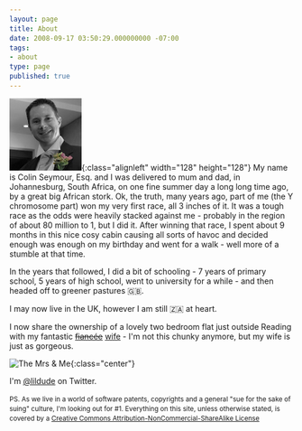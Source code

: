 ```yaml
---
layout: page
title: About
date: 2008-09-17 03:50:29.000000000 -07:00
tags:
- about
type: page
published: true
---
```


![Colin Seymour](/assets/photo.jpg){:class="alignleft" width="128" height="128"} My name is Colin Seymour, Esq. and I was delivered to mum and dad, in Johannesburg, South Africa, on one fine summer day a long long time ago, by a great big African stork. Ok, the truth, many years ago, part of me (the Y chromosome part) won my very first race, all 3 inches of it.  It was a tough race as the odds were heavily stacked against me - probably in the region of about 80 million to 1, but I did it.  After winning that race, I spent about 9 months in this nice cosy cabin causing all sorts of havoc and decided enough was enough on my birthday and went for a walk - well more of a stumble at that time.

In the years that followed, I did a bit of schooling - 7 years of primary school, 5 years of high school, went to university for a while - and then headed off to greener pastures 🇬🇧.

I may now live in the UK, however I am still 🇿🇦 at heart.

I now share the ownership of a lovely two bedroom flat just outside Reading with my fantastic <del datetime="2008-07-04T14:00:00+01:00"><a href="/we-got-engaged">fiancée</a></del> <a href="/our-wedding-the-big-day">wife</a> - I'm not this chunky anymore, but my wife is just as gorgeous.

![The Mrs & Me](https://colinseymour.smugmug.com/photos/274240894_PWUna-S.jpg){:class="center"}

I'm [@lildude](https://twitter.com/lildude) on Twitter.

<small>PS. As we live in a world of software patents, copyrights and a general "sue for the sake of suing" culture, I'm looking out for #1.  Everything on this site, unless otherwise stated, is covered by a [Creative Commons Attribution-NonCommercial-ShareAlike License](https://creativecommons.org/licenses/by-nc-sa/2.0/)</small>
